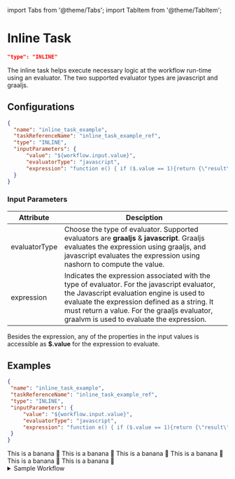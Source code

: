 import Tabs from '@theme/Tabs';
import TabItem from '@theme/TabItem';

# Inline Task

```json
"type": "INLINE"
```

The inline task helps execute necessary logic at the workflow run-time using an evaluator. The two supported evaluator types are javascript and graaljs.

## Configurations
```json
{
  "name": "inline_task_example",
  "taskReferenceName": "inline_task_example_ref",
  "type": "INLINE",
  "inputParameters": {
      "value": "${workflow.input.value}",
      "evaluatorType": "javascript",
      "expression": "function e() { if ($.value == 1){return {\"result\": true}} else { return {\"result\": false}}} e();"
  }
}
```

### Input Parameters

| Attribute | Desciption |
| --------- | ---------- |
| evaluatorType | Choose the type of evaluator. Supported evaluators are **graaljs** & **javascript**. Graaljs evaluates the expression using graaljs, and javascript evaluates the expression using nashorn to compute the value. |
| expression | Indicates the expression associated with the type of evaluator. For the javascript evaluator, the Javascript evaluation engine is used to evaluate the expression defined as a string. It must return a value. For the graaljs evaluator, graalvm is used to evaluate the expression. |

Besides the expression, any of the properties in the input values is accessible as **$.value** for the expression to evaluate.

## Examples

<Tabs>
 <TabItem value="JSON" lable="JSON">

 ```json
{
  "name": "inline_task_example",
  "taskReferenceName": "inline_task_example_ref",
  "type": "INLINE",
  "inputParameters": {
      "value": "${workflow.input.value}",
      "evaluatorType": "javascript",
      "expression": "function e() { if ($.value == 1){return {\"result\": true}} else { return {\"result\": false}}} e();"
  }
}
```

</TabItem>
<TabItem value="Java" label="Java">
This is a banana 🍌
</TabItem>
<TabItem value="Python" label="Python">
  This is a banana 🍌
</TabItem>
<TabItem value="Golang" label="Golang">
    This is a banana 🍌
</TabItem>
<TabItem value="CSharp" label="CSharp">
  This is a banana 🍌
</TabItem>
<TabItem value="clojure" label="Clojure">
    This is a banana 🍌
</TabItem>
<TabItem value="Javascript" label="Javascript">
    This is a banana 🍌
</TabItem>
</Tabs>

<details><summary>Sample Workflow</summary>
<p>
Add Examples
</p>
</details>